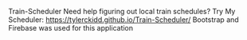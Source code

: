 Train-Scheduler
Need help figuring out local train schedules?
Try My Scheduler: https://tylerckidd.github.io/Train-Scheduler/
Bootstrap and Firebase was used for this application
